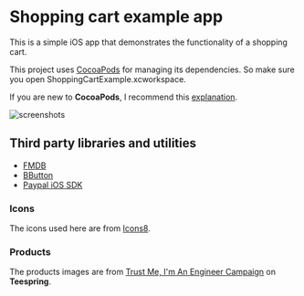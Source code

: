 Shopping cart example app
=========================

This is a simple iOS app that demonstrates the functionality of a shopping cart.

This project uses [CocoaPods](http://cocoapods.org/) for managing its dependencies. So make sure you open ShoppingCartExample.xcworkspace. 

If you are new to **CocoaPods**, I recommend this [explanation](http://nshipster.com/cocoapods/).


![screenshots](Screenshots/screens.png)

## Third party libraries and utilities

- [FMDB](https://github.com/ccgus/fmdb)
- [BButton](https://github.com/mattlawer/BButton)
- [Paypal iOS SDK](https://github.com/paypal/PayPal-iOS-SDK)

### Icons
The icons used here are from [Icons8](http://icons8.com/free-ios-7-icons-in-vector/).

### Products
The products images are from [Trust Me, I'm An Engineer Campaign](http://teespring.com/engineermemes) on **Teespring**.